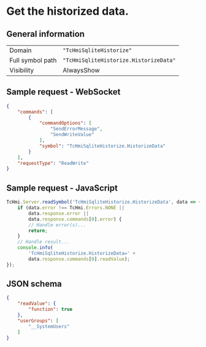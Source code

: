 # Get the historized data.

## General information

|  |  |
| - | - |
| Domain | `"TcHmiSqliteHistorize"` |
| Full symbol path | `"TcHmiSqliteHistorize.HistorizeData"` |
| Visibility | AlwaysShow |

## Sample request - WebSocket

```json
{
    "commands": [
        {
            "commandOptions": [
                "SendErrorMessage",
                "SendWriteValue"
            ],
            "symbol": "TcHmiSqliteHistorize.HistorizeData"
        }
    ],
    "requestType": "ReadWrite"
}
```

## Sample request - JavaScript

```javascript
TcHmi.Server.readSymbol('TcHmiSqliteHistorize.HistorizeData', data => {
    if (data.error !== TcHmi.Errors.NONE ||
        data.response.error ||
        data.response.commands[0].error) {
        // Handle error(s)...
        return;
    }
    // Handle result...
    console.info(
        'TcHmiSqliteHistorize.HistorizeData=' +
        data.response.commands[0].readValue);
});
```

## JSON schema

```json
{
    "readValue": {
        "function": true
    },
    "userGroups": [
        "__SystemUsers"
    ]
}
```
